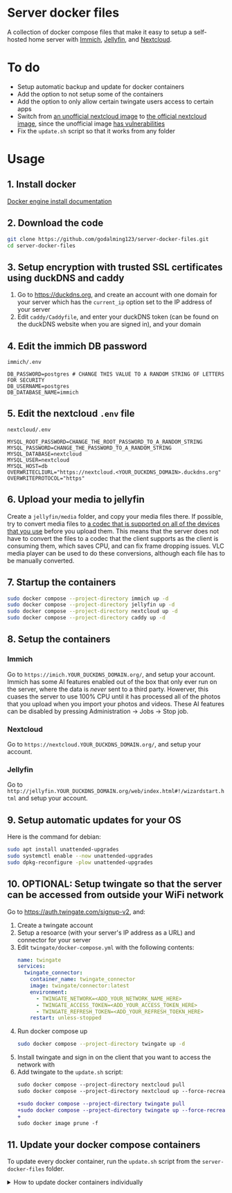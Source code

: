 # Server docker files

A collection of docker compose files that make it easy to setup a self-hosted home server with [Immich](https://immich.app/), [Jellyfin](https://jellyfin.org/), and [Nextcloud](https://nextcloud.com/).

# To do

- Setup automatic backup and update for docker containers
- Add the option to not setup some of the containers
- Add the option to only allow certain twingate users access to certain apps
- Switch from [an unofficial nextcloud image](https://hub.docker.com/_/nextcloud) to [the official nextcloud image](https://hub.docker.com/r/nextcloud/all-in-one), since the unofficial image [has vulnerabilities](https://hub.docker.com/_/nextcloud/tags)
- Fix the `update.sh` script so that it works from any folder

# Usage

## 1. Install docker

[Docker engine install documentation](https://docs.docker.com/engine/install/)

## 2. Download the code

```sh
git clone https://github.com/godalming123/server-docker-files.git
cd server-docker-files
```

## 3. Setup encryption with trusted SSL certificates using duckDNS and caddy

1. Go to https://duckdns.org, and create an account with one domain for your server which has the `current_ip` option set to the IP address of your server
2. Edit `caddy/Caddyfile`, and enter your duckDNS token (can be found on the duckDNS website when you are signed in), and your domain

## 4. Edit the immich DB password

`immich/.env`

```env
DB_PASSWORD=postgres # CHANGE THIS VALUE TO A RANDOM STRING OF LETTERS FOR SECURITY
DB_USERNAME=postgres
DB_DATABASE_NAME=immich
```

## 5. Edit the nextcloud `.env` file

`nextcloud/.env`

```env
MYSQL_ROOT_PASSWORD=CHANGE_THE_ROOT_PASSWORD_TO_A_RANDOM_STRING
MYSQL_PASSWORD=CHANGE_THE_PASSWORD_TO_A_RANDOM_STRING
MYSQL_DATABASE=nextcloud
MYSQL_USER=nextcloud
MYSQL_HOST=db
OVERWRITECLIURL="https://nextcloud.<YOUR_DUCKDNS_DOMAIN>.duckdns.org"
OVERWRITEPROTOCOL="https"
```

## 6. Upload your media to jellyfin

Create a `jellyfin/media` folder, and copy your media files there. If possible, try to convert media files to [a codec that is supported on all of the devices that you use](https://jellyfin.org/docs/general/clients/codec-support/) before you upload them. This means that the server does not have to convert the files to a codec that the client supports as the client is consuming them, which saves CPU, and can fix frame dropping issues. VLC media player can be used to do these conversions, although each file has to be manually converted.

## 7. Startup the containers

```sh
sudo docker compose --project-directory immich up -d
sudo docker compose --project-directory jellyfin up -d
sudo docker compose --project-directory nextcloud up -d
sudo docker compose --project-directory caddy up -d
```

## 8. Setup the containers

### Immich

Go to `https://imich.YOUR_DUCKDNS_DOMAIN.org/`, and setup your account. Immich has some AI features enabled out of the box that only ever run on the server, where the data is _never_ sent to a third party. Howerver, this cuases the server to use 100% CPU until it has processed all of the photos that you upload when you import your photos and videos. These AI features can be disabled by pressing Administration -> Jobs -> Stop job.

### Nextcloud

Go to `https://nextcloud.YOUR_DUCKDNS_DOMAIN.org/`, and setup your account.

### Jellyfin

Go to `http://jellyfin.YOUR_DUCKDNS_DOMAIN.org/web/index.html#!/wizardstart.html` and setup your account.

## 9. Setup automatic updates for your OS

Here is the command for debian:

```sh
sudo apt install unattended-upgrades
sudo systemctl enable --now unattended-upgrades
sudo dpkg-reconfigure -plow unattended-upgrades
```

## 10. OPTIONAL: Setup twingate so that the server can be accessed from outside your WiFi network

Go to https://auth.twingate.com/signup-v2, and:

1. Create a twingate account
2. Setup a resoarce (with your server's IP address as a URL) and connector for your server
3. Edit `twingate/docker-compose.yml` with the following contents:
   ```yaml
   name: twingate
   services:
     twingate_connector:
       container_name: twingate_connector
       image: twingate/connector:latest
       environment:
         - TWINGATE_NETWORK=<ADD_YOUR_NETWORK_NAME_HERE>
         - TWINGATE_ACCESS_TOKEN=<ADD_YOUR_ACCESS_TOKEN_HERE>
         - TWINGATE_REFRESH_TOKEN=<ADD_YOUR_REFRESH_TOEKN_HERE>
       restart: unless-stopped
   ```
4. Run docker compose up
   ```sh
   sudo docker compose --project-directory twingate up -d
   ```
5. Install twingate and sign in on the client that you want to access the network with
6. Add twingate to the `update.sh` script:
   ```diff
   sudo docker compose --project-directory nextcloud pull
   sudo docker compose --project-directory nextcloud up --force-recreate -d

   +sudo docker compose --project-directory twingate pull
   +sudo docker compose --project-directory twingate up --force-recreate -d
   +
   sudo docker image prune -f
   ```

## 11. Update your docker compose containers

To update every docker container, run the `update.sh` script from the `server-docker-files` folder.

<details>
<summary>How to update docker containers individually</summary>

Run the following commands from the folders with the docker compose file in:

```sh
sudo docker compose pull
sudo docker compose up --force-recreate -d
sudo docker image prune -f
```

</details>
